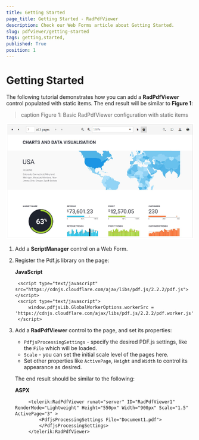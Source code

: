 ```yaml
---
title: Getting Started 
page_title: Getting Started - RadPdfViewer
description: Check our Web Forms article about Getting Started.
slug: pdfviewer/getting-started
tags: getting,started,
published: True
position: 1
---
```


# Getting Started 

The following tutorial demonstrates how you can add a **RadPdfViewer** control populated with static items. The end result will be similar to **Figure 1**:

>caption Figure 1: Basic RadPdfViewer configuration with static items

![PdfViewer-getting-started](images/pdfiewer-getting-started.png)

1. Add a **ScriptManager** control on a Web Form.

2. Register the Pdf.js library on the page:  

    **JavaScript**
    
        <script type="text/javascript" src="https://cdnjs.cloudflare.com/ajax/libs/pdf.js/2.2.2/pdf.js"></script>
        <script type="text/javascript">
            window.pdfjsLib.GlobalWorkerOptions.workerSrc = 'https://cdnjs.cloudflare.com/ajax/libs/pdf.js/2.2.2/pdf.worker.js';
        </script>

3. Add a **RadPdfViewer** control to the page, and set its properties:

    * `PdfjsProcessingSettings` - specify the desired PDF.js settings, like the `File` which will be loaded.
    * `Scale` - you can set the initial scale level of the pages here.
    * Set other properties like `ActivePage`, `Height` and `Width` to control its appearance as desired.
        
    The end result should be similar to the following:

    **ASPX**
    
            <telerik:RadPdfViewer runat="server" ID="RadPdfViewer1" RenderMode="Lightweight" Height="550px" Width="900px" Scale="1.5" ActivePage="3" >
                <PdfjsProcessingSettings File="Document1.pdf">
                </PdfjsProcessingSettings>
            </telerik:RadPdfViewer>




